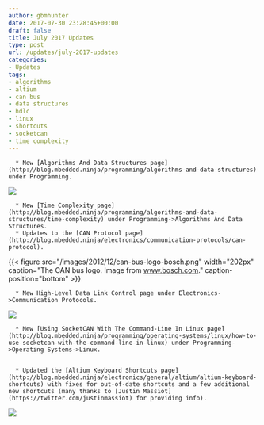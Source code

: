 ```yaml
---
author: gbmhunter
date: 2017-07-30 23:28:45+00:00
draft: false
title: July 2017 Updates
type: post
url: /updates/july-2017-updates
categories:
- Updates
tags:
- algorithms
- altium
- can bus
- data structures
- hdlc
- linux
- shortcuts
- socketcan
- time complexity
---
```



	  * New [Algorithms And Data Structures page](http://blog.mbedded.ninja/programming/algorithms-and-data-structures) under Programming.  

   



[![](/images/2017/07/algorithms-data-structures-icon.png)
](/images/2017/07/algorithms-data-structures-icon.png)



	  * New [Time Complexity page](http://blog.mbedded.ninja/programming/algorithms-and-data-structures/time-complexity) under Programming->Algorithms And Data Structures.
	  * Updates to the [CAN Protocol page](http://blog.mbedded.ninja/electronics/communication-protocols/can-protocol).  

   

{{< figure src="/images/2012/12/can-bus-logo-bosch.png" width="202px" caption="The CAN bus logo. Image from www.bosch.com." caption-position="bottom" >}}

	  * New High-Level Data Link Control page under Electronics->Communication Protocols.  

   



[![](/images/2017/07/high-level-data-link-control-icon.png)
](/images/2017/07/high-level-data-link-control-icon.png)



	  * New [Using SocketCAN With The Command-Line In Linux page](http://blog.mbedded.ninja/programming/operating-systems/linux/how-to-use-socketcan-with-the-command-line-in-linux) under Programming->Operating Systems->Linux.  

 
	  * Updated the [Altium Keyboard Shortcuts page](http://blog.mbedded.ninja/electronics/general/altium/altium-keyboard-shortcuts) with fixes for out-of-date shortcuts and a few additional new shortcuts (many thanks to [Justin Massiot](https://twitter.com/justinmassiot) for providing info).  



[![](/images/2013/08/altium-designer-logo.png)
](/images/2013/08/altium-designer-logo.png)





